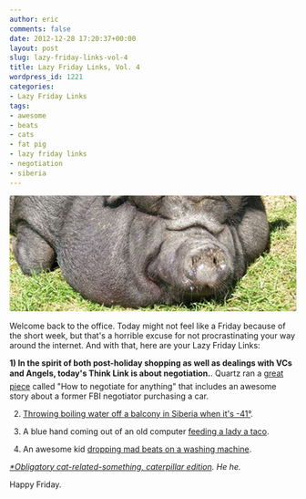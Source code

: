 ```yaml
---
author: eric
comments: false
date: 2012-12-28 17:20:37+00:00
layout: post
slug: lazy-friday-links-vol-4
title: Lazy Friday Links, Vol. 4
wordpress_id: 1221
categories:
- Lazy Friday Links
tags:
- awesome
- beats
- cats
- fat pig
- lazy friday links
- negotiation
- siberia
---
```


<img src="/images/blog/2012/12/lazy-friday-pig.jpg" style="border-radius: 3px;">

Welcome back to the office. Today might not feel like a Friday because of the short week, but that's a horrible excuse for not procrastinating your way around the internet. And with that, here are your Lazy Friday Links: 

<!-- more -->

**1) In the spirit of both post-holiday shopping as well as dealings with VCs and Angels, today's Think Link is about negotiation.**.
Quartz ran a [great piece](http://qz.com/39074/how-to-negotiate-for-anything/) called "How to negotiate for anything" that includes an awesome story about a former FBI negotiator purchasing a car.

2) [Throwing boiling water off a balcony in Siberia when it's -41°](http://www.youtube.com/watch?v=2LFtYUUXJlE).

3) A blue hand coming out of an old computer [feeding a lady a taco](http://s3-ec.buzzfed.com/static/enhanced/webdr03/2012/12/3/10/anigif_enhanced-buzz-20788-1354549722-2.gif).

4) An awesome kid [dropping mad beats on a washing machine](http://devour.com/video/whirled-beat/).

_[*Obligatory cat-related-something, caterpillar edition](http://i.imgur.com/OrUaO.jpg). He he._

Happy Friday.
